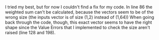 I tried my best, but for now I couldn't find a fix for my code.
In line 86 the weighted sum can't be calculated, because the vectors seem to be of the wrong size (the inputs vector is of size (1,2) instead of (1,64))
When going back through the code, though, this exact vector seems to have the right shape since the Value Errors that I implemented to check the size aren't raised (line 128 and 198).
